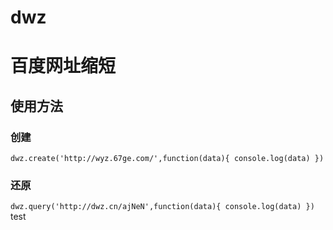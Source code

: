 dwz
===
# 百度网址缩短
## 使用方法
### 创建
`dwz.create('http://wyz.67ge.com/',function(data){ console.log(data) })`

### 还原
`dwz.query('http://dwz.cn/ajNeN',function(data){ console.log(data) })`
test
